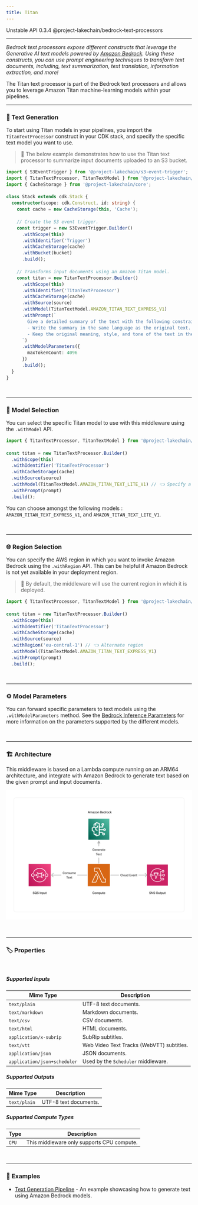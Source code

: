 ```yaml
---
title: Titan
---
```


<span title="Label: Pro" data-view-component="true" class="Label Label--api text-uppercase">
  Unstable API
</span>
<span title="Label: Pro" data-view-component="true" class="Label Label--version text-uppercase">
  0.3.4
</span>
<span title="Label: Pro" data-view-component="true" class="Label Label--package">
  @project-lakechain/bedrock-text-processors
</span>
<br>

---

*Bedrock text processors expose different constructs that leverage the Generative AI text models powered by [Amazon Bedrock](https://docs.aws.amazon.com/bedrock/latest/userguide/what-is-bedrock.html). Using these constructs, you can use prompt engineering techniques to transform text documents, including, text summarization, text translation, information extraction, and more!*

The Titan text processor is part of the Bedrock text processors and allows you to leverage Amazon Titan machine-learning models within your pipelines.

---

### 🤖 Text Generation

To start using Titan models in your pipelines, you import the `TitanTextProcessor` construct in your CDK stack, and specify the specific text model you want to use.

> 💁 The below example demonstrates how to use the Titan text processor to summarize input documents uploaded to an S3 bucket.

```typescript
import { S3EventTrigger } from '@project-lakechain/s3-event-trigger';
import { TitanTextProcessor, TitanTextModel } from '@project-lakechain/bedrock-text-processors';
import { CacheStorage } from '@project-lakechain/core';

class Stack extends cdk.Stack {
  constructor(scope: cdk.Construct, id: string) {
    const cache = new CacheStorage(this, 'Cache');

    // Create the S3 event trigger.
    const trigger = new S3EventTrigger.Builder()
      .withScope(this)
      .withIdentifier('Trigger')
      .withCacheStorage(cache)
      .withBucket(bucket)
      .build();

    // Transforms input documents using an Amazon Titan model.
    const titan = new TitanTextProcessor.Builder()
      .withScope(this)
      .withIdentifier('TitanTextProcessor')
      .withCacheStorage(cache)
      .withSource(source)
      .withModel(TitanTextModel.AMAZON_TITAN_TEXT_EXPRESS_V1)
      .withPrompt(`
        Give a detailed summary of the text with the following constraints:
        - Write the summary in the same language as the original text.
        - Keep the original meaning, style, and tone of the text in the summary.
      `)
      .withModelParameters({
        maxTokenCount: 4096
      })
      .build();
  }
}
```

<br>

---

### 🤖 Model Selection

You can select the specific Titan model to use with this middleware using the `.withModel` API.

```typescript
import { TitanTextProcessor, TitanTextModel } from '@project-lakechain/bedrock-text-processors';

const titan = new TitanTextProcessor.Builder()
  .withScope(this)
  .withIdentifier('TitanTextProcessor')
  .withCacheStorage(cache)
  .withSource(source)
  .withModel(TitanTextModel.AMAZON_TITAN_TEXT_LITE_V1) // 👈 Specify a model
  .withPrompt(prompt)
  .build();
```

You can choose amongst the following models : `AMAZON_TITAN_TEXT_EXPRESS_V1`, and `AMAZON_TITAN_TEXT_LITE_V1`.

<br>

---

### 🌐 Region Selection

You can specify the AWS region in which you want to invoke Amazon Bedrock using the `.withRegion` API. This can be helpful if Amazon Bedrock is not yet available in your deployment region.

> 💁 By default, the middleware will use the current region in which it is deployed.

```typescript
import { TitanTextProcessor, TitanTextModel } from '@project-lakechain/bedrock-text-processors';

const titan = new TitanTextProcessor.Builder()
  .withScope(this)
  .withIdentifier('TitanTextProcessor')
  .withCacheStorage(cache)
  .withSource(source)
  .withRegion('eu-central-1') // 👈 Alternate region
  .withModel(TitanTextModel.AMAZON_TITAN_TEXT_EXPRESS_V1)
  .withPrompt(prompt)
  .build();
```

<br>

---

### ⚙️ Model Parameters

You can forward specific parameters to text models using the `.withModelParameters` method. See the [Bedrock Inference Parameters](https://docs.aws.amazon.com/bedrock/latest/userguide/model-parameters.html) for more information on the parameters supported by the different models.

<br>

---

### 🏗️ Architecture

This middleware is based on a Lambda compute running on an ARM64 architecture, and integrate with Amazon Bedrock to generate text based on the given prompt and input documents.

![Architecture](../../../assets/bedrock-text-generators-architecture.png)

<br>

---

### 🏷️ Properties

<br>

##### Supported Inputs

|  Mime Type  | Description |
| ----------- | ----------- |
| `text/plain` | UTF-8 text documents. |
| `text/markdown` | Markdown documents. |
| `text/csv` | CSV documents. |
| `text/html` | HTML documents. |
| `application/x-subrip` | SubRip subtitles. |
| `text/vtt` | Web Video Text Tracks (WebVTT) subtitles. |
| `application/json` | JSON documents. |
| `application/json+scheduler` | Used by the `Scheduler` middleware. |

##### Supported Outputs

|  Mime Type  | Description |
| ----------- | ----------- |
| `text/plain` | UTF-8 text documents. |

##### Supported Compute Types

| Type  | Description |
| ----- | ----------- |
| `CPU` | This middleware only supports CPU compute. |

<br>

---

### 📖 Examples

- [Text Generation Pipeline](https://github.com/awslabs/project-lakechain/tree/main/examples/simple-pipelines/text-generation-pipeline) - An example showcasing how to generate text using Amazon Bedrock models.
